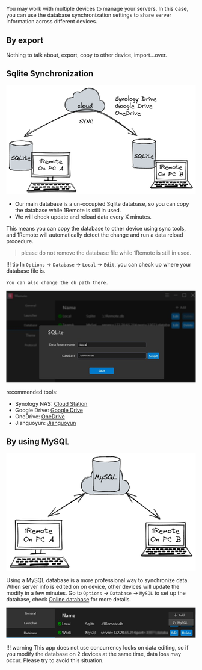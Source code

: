 
You may work with multiple devices to manage your servers. In this case, you can use the database synchronization settings to share server information across different devices.

## By export

Nothing to talk about, export, copy to other device, import...over.

## Sqlite Synchronization

![sqlite](img/sqllite-sync.png)

- Our main database is a un-occupied Sqlite database, so you can copy the database while 1Remote is still in used.
- We will check update and reload data every X minutes.

This means you can copy the database to other device using sync tools, and 1Remote will automatically detect the change and run a data reload procedure.

> please do not remove the database file while 1Remote is still in used.

!!! tip
    In `Options` -> `Database` -> `Local` -> `Edit`, you can check up where your database file is. 

    You can also change the db path there.

![sqlite](img/sqlite-edit.jpg)


recommended tools:

- Synology NAS: [Cloud Station](https://www.synology.com/en-us/dsm/feature/cloud_station)
- Google Drive: [Google Drive](https://www.google.com/drive/)
- OneDrive: [OneDrive](https://www.onedrive.com/)
- Jianguoyun: [Jianguoyun](https://www.jianguoyun.com/)

## By using MySQL

![MySQL](img/mysql.png)

Using a MySQL database is a more professional way to synchronize data. When server info is edited on on device, other devices will update the modify in a few minutes. Go to `Options` -> `Database` -> `MySQL` to set up the database, check [Online database](usage/database/use-a-online-database.md) for more details.

![MySQL](img/mysql-add.jpg)

!!! warning
    This app does not use concurrency locks on data editing, so if you modify the database on 2 devices at the same time, data loss may occur. Please try to avoid this situation.

<!-- - Data export: By selecting multiple servers using the checkboxes and clicking the `Export` button at the bottom of the main window, you can export the server information to a JSON file. (Note that the exported data is stored in plain text, so please handle it with care.)
- Database backup: Click the **`Settings`** button in the top right corner of the main window, expand the menu, select the **`Options`** button, and go to the Database tab. Find the database named "Local" and you can see its storage path. You can manually enter this path to backup the database.
- Database synchronization: If you use multiple devices, you can back up the database to the cloud and set the synchronization path on each device, so that you can share server information across different devices.
    1. First, move the "Local" database file to the sync folder. Synology NAS, OneDrive, Google Drive, and other cloud storage services can be used as sync service providers.
    2. Click the **`Edit`** button to the right of the "Local" database in the **`Database`** tab, then click the **`Select`** button in the pop-up window and choose the database file you moved to the sync folder. Save the changes.
    3. The app will check whether the database file has changed every once in a while. If changes are detected, the file will be automatically synchronized to the database.
    4. (Note: This app does not use concurrency locks on the data, so if you modify the database on multiple devices at the same time, data loss may occur. Please try to avoid this situation.) -->
